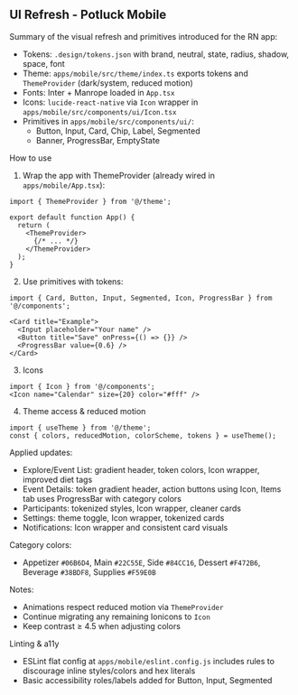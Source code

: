 ## UI Refresh - Potluck Mobile

Summary of the visual refresh and primitives introduced for the RN app:

- Tokens: `.design/tokens.json` with brand, neutral, state, radius, shadow, space, font
- Theme: `apps/mobile/src/theme/index.ts` exports tokens and `ThemeProvider` (dark/system, reduced motion)
- Fonts: Inter + Manrope loaded in `App.tsx`
- Icons: `lucide-react-native` via `Icon` wrapper in `apps/mobile/src/components/ui/Icon.tsx`
- Primitives in `apps/mobile/src/components/ui/`:
  - Button, Input, Card, Chip, Label, Segmented
  - Banner, ProgressBar, EmptyState

How to use

1) Wrap the app with ThemeProvider (already wired in `apps/mobile/App.tsx`):

```tsx
import { ThemeProvider } from '@/theme';

export default function App() {
  return (
    <ThemeProvider>
      {/* ... */}
    </ThemeProvider>
  );
}
```

2) Use primitives with tokens:

```tsx
import { Card, Button, Input, Segmented, Icon, ProgressBar } from '@/components';

<Card title="Example">
  <Input placeholder="Your name" />
  <Button title="Save" onPress={() => {}} />
  <ProgressBar value={0.6} />
</Card>
```

3) Icons

```tsx
import { Icon } from '@/components';
<Icon name="Calendar" size={20} color="#fff" />
```

4) Theme access & reduced motion

```tsx
import { useTheme } from '@/theme';
const { colors, reducedMotion, colorScheme, tokens } = useTheme();
```

Applied updates:

- Explore/Event List: gradient header, token colors, Icon wrapper, improved diet tags
- Event Details: token gradient header, action buttons using Icon, Items tab uses ProgressBar with category colors
- Participants: tokenized styles, Icon wrapper, cleaner cards
- Settings: theme toggle, Icon wrapper, tokenized cards
- Notifications: Icon wrapper and consistent card visuals

Category colors:

- Appetizer `#06B6D4`, Main `#22C55E`, Side `#84CC16`, Dessert `#F472B6`, Beverage `#38BDF8`, Supplies `#F59E0B`

Notes:

- Animations respect reduced motion via `ThemeProvider`
- Continue migrating any remaining Ionicons to `Icon`
- Keep contrast ≥ 4.5 when adjusting colors

Linting & a11y

- ESLint flat config at `apps/mobile/eslint.config.js` includes rules to discourage inline styles/colors and hex literals
- Basic accessibility roles/labels added for Button, Input, Segmented

